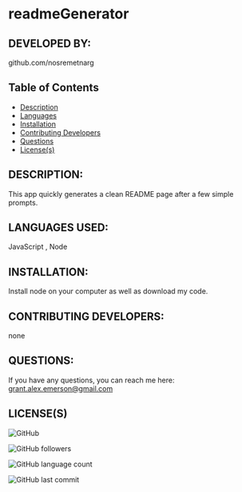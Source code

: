 
# readmeGenerator
## DEVELOPED BY: 
github.com/nosremetnarg
## Table of Contents
* [Description](#description:)
* [Languages](#languages-used:)
* [Installation](#installation:)
* [Contributing Developers](#contributing-developers:)
* [Questions](#questions:)
* [License(s)](#license(s):)

## DESCRIPTION:
This app quickly generates a clean README page after a few simple prompts.
## LANGUAGES USED:
 JavaScript , Node 
## INSTALLATION:
Install node on your computer as well as download my code.
## CONTRIBUTING DEVELOPERS:
none
## QUESTIONS:
If you have any questions, you can reach me here: grant.alex.emerson@gmail.com
## LICENSE(S)


![GitHub](https://img.shields.io/github/license/nosremetnarg/readmeGenerator)

![GitHub followers](https://img.shields.io/github/followers/nosremetnarg?label=GitHub%20Followers&logo=Github&?style=social)

![GitHub language count](https://img.shields.io/github/languages/count/nosremetnarg/readmeGenerator?logo=GitHub)

![GitHub last commit](https://img.shields.io/github/last-commit/nosremetnarg/readmeGenerator)
